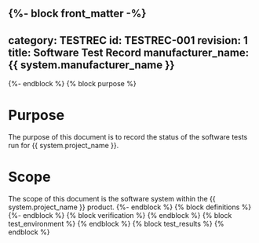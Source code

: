 {%- block front_matter -%}
---
category: TESTREC
id: TESTREC-001
revision: 1
title: Software Test Record
manufacturer_name: {{ system.manufacturer_name }}
---
{%- endblock %}
{% block purpose %}
# Purpose

The purpose of this document is to record the status of the software tests run for {{ system.project_name }}.

# Scope

The scope of this document is the software system within the {{ system.project_name }} product.
{%- endblock %}
{% block definitions %}
{%- endblock %}
{% block verification %}
{% endblock %}
{% block test_environment %}
{% endblock %}
{% block test_results %}
{% endblock %}
